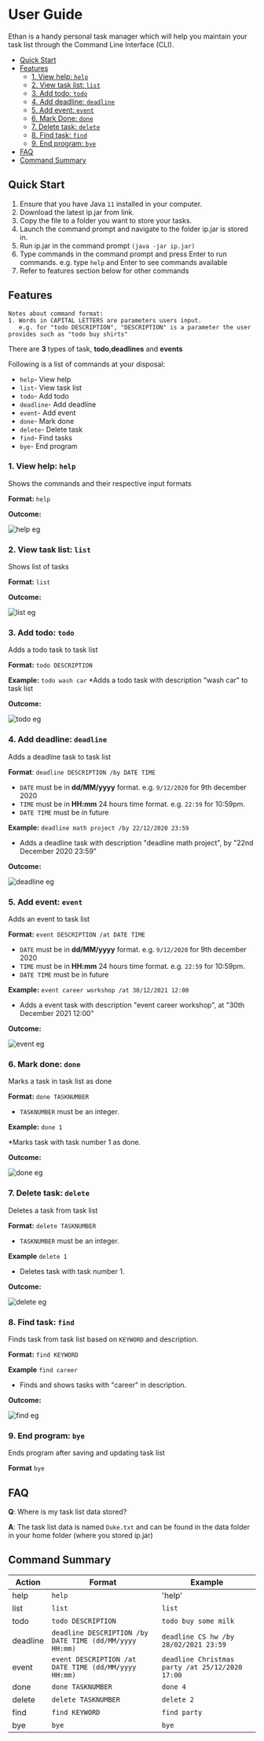 # User Guide

Ethan is a handy personal task manager which will help you maintain your task list through the Command Line Interface (CLI).

* [Quick Start](#quick-start)
* [Features](#features)
    + [1. View help: `help`](#1-view-help-help)
    + [2. View task list: `list`](#2-view-task-list-list)
    + [3. Add todo: `todo`](#3-add-todo-todo)
    + [4. Add deadline: `deadline`](#4-add-deadline-deadline)
    + [5. Add event: `event`](#5-add-event-event)
    + [6. Mark Done: `done`](#6-mark-done-done)
    + [7. Delete task: `delete`](#7-delete-task-delete)
    + [8. Find task: `find`](#8-find-task-find)
    + [9. End program: `bye`](#9-end-program-bye)
* [FAQ](#faq)
* [Command Summary](#command-summary)

## Quick Start

1. Ensure that you have Java `11` installed in your computer.
2. Download the latest ip.jar from  link.
3. Copy the file to a folder you want to store your tasks.
4. Launch the command prompt and navigate to the folder ip.jar is stored in.
5. Run ip.jar in the command prompt `(java -jar ip.jar)`
6. Type commands in the command prompt and press Enter to run commands. e.g. type `help` and Enter to see commands available
7. Refer to features section below for other commands

## Features 
```
Notes about command format:
1. Words in CAPITAL LETTERS are parameters users input.
   e.g. for "todo DESCRIPTION", "DESCRIPTION" is a parameter the user provides such as "todo buy shirts" 
```

There are **3** types of task, **todo**,**deadlines** and **events**

Following is a list of commands at your disposal:
* `help`- View help
* `list`- View task list
* `todo`- Add todo
* `deadline`- Add deadline
* `event`- Add event
* `done`- Mark done
* `delete`- Delete task
* `find`- Find tasks
* `bye`- End program

### 1. View help: `help`
Shows the commands and their respective input formats

**Format:** `help`

**Outcome:**

![help eg](help_out.png)

### 2. View task list: `list`
Shows list of tasks

**Format:** `list`

**Outcome:**

![list eg](list_out.png)


### 3. Add todo: `todo` 
Adds a todo task to task list

**Format:** `todo DESCRIPTION` 

**Example:** `todo wash car`
  *Adds a todo task with description "wash car" to task list

**Outcome:**

![todo eg](todo_out.png)


### 4. Add deadline: `deadline`
Adds a deadline task to task list

**Format**: `deadline DESCRIPTION /by DATE TIME`
 
 * `DATE` must be in **dd/MM/yyyy** format. e.g. `9/12/2020` for 9th december 2020
 * `TIME` must be in **HH:mm** 24 hours time format. e.g. `22:59` for 10:59pm.
* `DATE TIME` must be in future

**Example:** `deadline math project /by 22/12/2020 23:59`

* Adds a deadline task with description "deadline math project", by "22nd December 2020 23:59"

**Outcome:**

![deadline eg](deadline_out.png)


### 5. Add event: `event`
Adds an event to task list

**Format:** `event DESCRIPTION /at DATE TIME`

* `DATE` must be in **dd/MM/yyyy** format. e.g. `9/12/2020` for 9th december 2020
* `TIME` must be in **HH:mm** 24 hours time format. e.g. `22:59` for 10:59pm.
* `DATE TIME` must be in future

**Example:** `event career workshop /at 30/12/2021 12:00`

* Adds a event task with description "event career workshop", at "30th December 2021 12:00"

**Outcome:**

![event eg](event_out.png)


### 6. Mark done: `done`
Marks a task in task list as done

**Format:** `done TASKNUMBER`

* `TASKNUMBER` must be an integer.

**Example:** `done 1`

*Marks task with task number 1 as done.

**Outcome:**

![done eg](done_out.png)


### 7. Delete task: `delete`
Deletes a task from task list

**Format:** `delete TASKNUMBER`

* `TASKNUMBER` must be an integer.

**Example** `delete 1`

* Deletes task with task number 1.

**Outcome:**

![delete eg](delete_out.png)


### 8. Find task: `find`
Finds task from task list based on `KEYWORD` and description.

**Format:** `find KEYWORD`

**Example** `find career`

* Finds and shows tasks with "career" in description.

**Outcome:**

![find eg](find_out.png)


### 9. End program: `bye`
Ends program after saving and updating task list

**Format** `bye`

## FAQ
**Q**: Where is my task list data stored?

**A**: The task list data is named `Duke.txt` and can be found in the data folder in your home folder (where you stored ip.jar)


## Command Summary
Action | Format | Example
-------- | --------- | ---------
help | `help` | 'help'
list | `list` | `list`
todo | `todo DESCRIPTION` | `todo buy some milk`
deadline | `deadline DESCRIPTION /by DATE TIME (dd/MM/yyyy HH:mm)` | `deadline CS hw /by 28/02/2021 23:59`
event | `event DESCRIPTION /at DATE TIME (dd/MM/yyyy HH:mm)` | `deadline Christmas party /at 25/12/2020 17:00 `
done | `done TASKNUMBER` | `done 4`
delete | `delete TASKNUMBER` | `delete 2`
find | `find KEYWORD` | `find party`
bye | `bye` | `bye`
